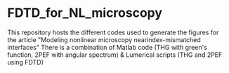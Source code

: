 # FDTD_for_NL_microscopy

This repository hosts the different codes used to generate the figures for the article "Modeling nonlinear microscopy nearindex-mismatched interfaces"
There is a combination of Matlab code  (THG with green's function, 2PEF with angular spectrum) & Lumerical scripts (THG and 2PEF using FDTD)
